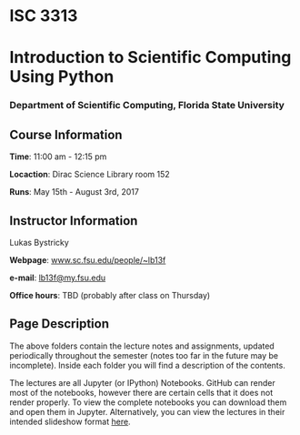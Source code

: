 # ISC 3313
# Introduction to Scientific Computing Using Python

### Department of Scientific Computing, Florida State University

## Course Information
**Time**: 11:00 am - 12:15 pm

**Locaction**: Dirac Science Library room 152

**Runs**: May 15th - August 3rd, 2017

## Instructor Information
Lukas Bystricky

**Webpage**: www.sc.fsu.edu/people/~lb13f 

**e-mail**: lb13f@my.fsu.edu

**Office hours**: TBD (probably after class on Thursday)

## Page Description
The above folders contain the lecture notes and assignments, updated periodically throughout the semester (notes too far in the future may be incomplete). Inside each folder you will find a description of the contents.

The lectures are all Jupyter (or IPython) Notebooks. GitHub can render 
most of the notebooks, however there are certain cells that it does not 
render properly. To view the complete notebooks you can download them 
and open them in Jupyter. Alternatively, you can view the lectures in 
their intended slideshow format 
[here](https://nbviewer.jupyter.org/github/lukasbystricky/ISC-3313/tree/master/lectures/).
